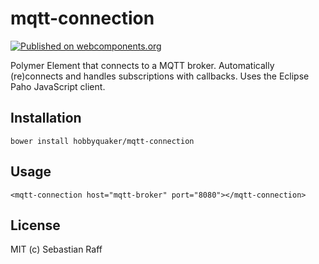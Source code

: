 # mqtt-connection

[![Published on webcomponents.org](https://img.shields.io/badge/webcomponents.org-published-blue.svg)](https://www.webcomponents.org/element/hobbyquaker/mqtt-connection)

Polymer Element that connects to a MQTT broker. Automatically (re)connects and handles subscriptions with callbacks. 
Uses the Eclipse Paho JavaScript client.


## Installation

`bower install hobbyquaker/mqtt-connection`


## Usage

`<mqtt-connection host="mqtt-broker" port="8080"></mqtt-connection>`


## License

MIT (c) Sebastian Raff
